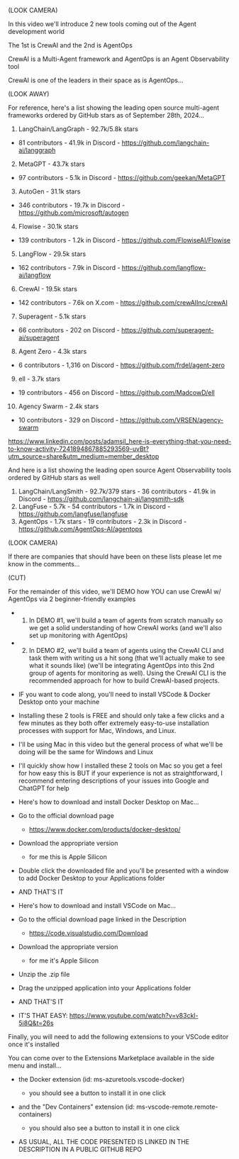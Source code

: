(LOOK CAMERA)

In this video we'll introduce 2 new tools coming out of the Agent development world

The 1st is CrewAI and the 2nd is AgentOps

CrewAI is a Multi-Agent framework and AgentOps is an Agent Observability tool

CrewAI is one of the leaders in their space as is AgentOps...

(LOOK AWAY)

For reference, here's a list showing the leading open source multi-agent frameworks ordered by GitHub stars as of September 28th, 2024...

1. LangChain/LangGraph - 92.7k/5.8k stars
  - 81 contributors - 41.9k in Discord - https://github.com/langchain-ai/langgraph
2. MetaGPT - 43.7k stars
  - 97 contributors - 5.1k in Discord - https://github.com/geekan/MetaGPT
3. AutoGen - 31.1k stars
  - 346 contributors - 19.7k in Discord - https://github.com/microsoft/autogen
4. Flowise - 30.1k stars
  - 139 contributors - 1.2k in Discord - https://github.com/FlowiseAI/Flowise
5. LangFlow - 29.5k stars
  - 162 contributors - 7.9k in Discord - https://github.com/langflow-ai/langflow
6. CrewAI - 19.5k stars
  - 142 contributors - 7.6k on X.com - https://github.com/crewAIInc/crewAI
7. Superagent - 5.1k stars
  - 66 contributors - 202 on Discord - https://github.com/superagent-ai/superagent
8. Agent Zero - 4.3k stars
  - 6 contributors - 1,316 on Discord - https://github.com/frdel/agent-zero
9. ell - 3.7k stars
  - 19 contributors - 456 on Discord - https://github.com/MadcowD/ell
10. Agency Swarm - 2.4k stars
  - 10 contributors - 329 on Discord - https://github.com/VRSEN/agency-swarm

<!-- And just so we get an overall view of the multi-agent landscape, let's rerank by social media reach...

1. LangChain/LangGraph - 92.7k/5.8k stars - 81 contributors - 41.9k in Discord - https://github.com/langchain-ai/langgraph
2. AutoGen - 31.1k stars - 346 contributors - 19.7k in Discord - https://github.com/microsoft/autogen
3. LangFlow - 29.5k stars - 162 contributors - 7.9k in Discord - https://github.com/langflow-ai/langflow
4. CrewAI - 19.5k stars - 142 contributors - 7.6k on X.com - https://github.com/crewAIInc/crewAI
5. MetaGPT - 43.7k stars - 97 contributors - 5.1k in Discord - https://github.com/geekan/MetaGPT
6. Agent Zero - 4.3k stars - 6 contributors - 1.3k on Discord - https://github.com/frdel/agent-zero
7. Flowise - 30.1k stars - 139 contributors - 1.2k in Discord - https://github.com/FlowiseAI/Flowise
8. ell - 3.7k stars - 19 contributors - 456 on Discord - https://github.com/MadcowD/ell
9. Agency Swarm - 2.4k stars - 10 contributors - 329 on Discord - https://github.com/VRSEN/agency-swarm
10. Superagent - 5.1k stars - 66 contributors - 202 on Discord - https://github.com/superagent-ai/superagent -->

https://www.linkedin.com/posts/adamsil_here-is-everything-that-you-need-to-know-activity-7241894867885293569-uvBt?utm_source=share&utm_medium=member_desktop

And here is a list showing the leading open source Agent Observability tools ordered by GitHub stars as well

1. LangChain/LangSmith - 92.7k/379 stars - 36 contributors - 41.9k in Discord - https://github.com/langchain-ai/langsmith-sdk 
2. LangFuse - 5.7k - 54 contributors - 1.7k in Discord - https://github.com/langfuse/langfuse
3. AgentOps - 1.7k stars - 19 contributors - 2.3k in Discord - https://github.com/AgentOps-AI/agentops

<!-- AND let's rerank by social media reach to get an overall view again...

1. LangChain/LangSmith - 92.7k/379 stars - 36 contributors - 41.9k in Discord - https://github.com/langchain-ai/langsmith-sdk
2. AgentOps - 1.7k stars - 19 contributors - 2.3k in Discord - https://github.com/AgentOps-AI/agentops
3. LangFuse - 5.7k - 54 contributors - 1.7k in Discord - https://github.com/langfuse/langfuse -->

(LOOK CAMERA)

If there are companies that should have been on these lists please let me know in the comments...

(CUT)

For the remainder of this video, we'll DEMO how YOU can use CrewAI w/ AgentOps via 2 beginner-friendly examples

- 1) In DEMO #1, we'll build a team of agents from scratch manually so we get a solid understanding of how CrewAI works (and we'll also set up monitoring with AgentOps)
- 2) In DEMO #2, we'll build a team of agents using the CrewAI CLI and task them with writing us a hit song (that we'll actually make to see what it sounds like) (we'll be integrating AgentOps into this 2nd group of agents for monitoring as well). Using the CrewAI CLI is the recommended approach for how to build CrewAI-based projects.

- IF you want to code along, you'll need to install VSCode & Docker Desktop onto your machine

- Installing these 2 tools is FREE and should only take a few clicks and a few minutes as they both offer extremely easy-to-use installation processes with support for Mac, Windows, and Linux.

- I'll be using Mac in this video but the general process of what we'll be doing will be the same for Windows and Linux

- I'll quickly show how I installed these 2 tools on Mac so you get a feel for how easy this is BUT if your experience is not as straightforward, I recommend entering descriptions of your issues into Google and ChatGPT for help

- Here's how to download and install Docker Desktop on Mac...
- Go to the official download page
  - https://www.docker.com/products/docker-desktop/
- Download the appropriate version
  - for me this is Apple Silicon
- Double click the downloaded file and you'll be presented with a window to add Docker Desktop to your Applications folder
- AND THAT'S IT

- Here's how to download and install VSCode on Mac...
- Go to the official download page linked in the Description
  - https://code.visualstudio.com/Download
- Download the appropriate version
  - for me it's Apple Silicon
- Unzip the .zip file
- Drag the unzipped application into your Applications folder
- AND THAT'S IT

- IT'S THAT EASY: https://www.youtube.com/watch?v=v83ckl-5i8Q&t=26s

Finally, you will need to add the following extensions to your VSCode editor once it's installed

You can come over to the Extensions Marketplace available in the side menu and install...

- the Docker extension (id: ms-azuretools.vscode-docker)
  - you should see a button to install it in one click
- and the "Dev Containers" extension (id: ms-vscode-remote.remote-containers)
  - you should also see a button to install it in one click

- AS USUAL, ALL THE CODE PRESENTED IS LINKED IN THE DESCRIPTION IN A PUBLIC GITHUB REPO